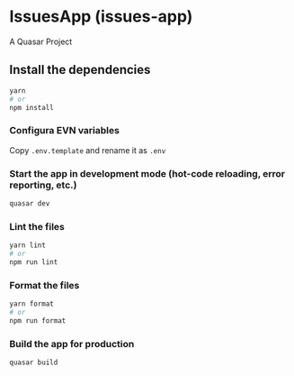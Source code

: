 # IssuesApp (issues-app)

A Quasar Project

## Install the dependencies
```bash
yarn
# or
npm install
```

### Configura EVN variables
Copy ```.env.template``` and rename it as ```.env```


### Start the app in development mode (hot-code reloading, error reporting, etc.)
```bash
quasar dev
```


### Lint the files
```bash
yarn lint
# or
npm run lint
```


### Format the files
```bash
yarn format
# or
npm run format
```



### Build the app for production
```bash
quasar build
```